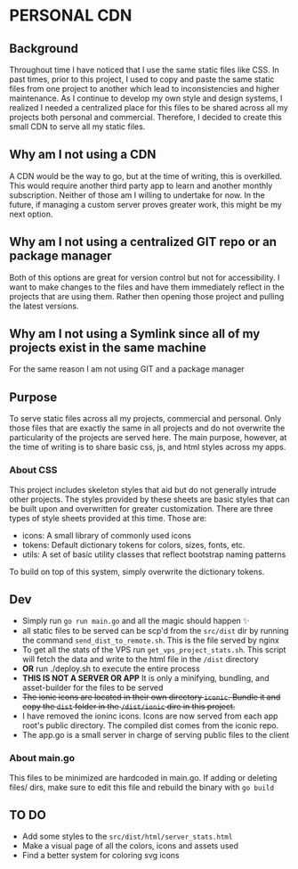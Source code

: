 # PERSONAL CDN

## Background

Throughout time I have noticed that I use the same static files like CSS. In past times, prior to this project, I used to copy and paste the same static files from one project to another which lead to inconsistencies and higher maintenance. As I continue to develop my own style and design systems, I realized I needed a centralized place for this files to be shared across all my projects both personal and commercial. Therefore, I decided to create this small CDN to serve all my static files.

## Why am I not using a CDN

A CDN would be the way to go, but at the time of writing, this is overkilled. This would require another third party app to learn and another monthly subscription. Neither of those am I willing to undertake for now. In the future, if managing a custom server proves greater work, this might be my next option.

## Why am I not using a centralized GIT repo or an package manager

Both of this options are great for version control but not for accessibility. I want to make changes to the files and have them immediately reflect in the projects that are using them. Rather then opening those project and pulling the latest versions.

## Why am I not using a Symlink since all of my projects exist in the same machine

For the same reason I am not using GIT and a package manager

## Purpose

To serve static files across all my projects, commercial and personal. Only those files that are exactly the same in all projects and do not overwrite the particularity of the projects are served here. The main purpose, however, at the time of writing is to share basic css, js, and html styles across my apps.

### About CSS

This project includes skeleton styles that aid but do not generally intrude other projects. The styles provided by these sheets are basic styles that can be built upon and overwritten for greater customization. There are three types of style sheets provided at this time. Those are:

- icons: A small library of commonly used icons
- tokens: Default dictionary tokens for colors, sizes, fonts, etc.
- utils: A set of basic utility classes that reflect bootstrap naming patterns

To build on top of this system, simply overwrite the dictionary tokens.

## Dev

- Simply run `go run main.go` and all the magic should happen ✨
- all static files to be served can be scp'd from the `src/dist` dir by running the command `send_dist_to_remote.sh`. This is the file served by nginx
- To get all the stats of the VPS run `get_vps_project_stats.sh`. This script will fetch the data and write to the html file in the `/dist` directory
- **OR** run ./deploy.sh to execute the entire process
- **THIS IS NOT A SERVER OR APP** It is only a minifying, bundling, and asset-builder for the files to be served
- ~~The ionic icons are located in their own directory `iconic`. Bundle it and copy the `dist` folder in the `/dist/ionic` dire in this project.~~
- I have removed the ioninc icons. Icons are now served from each app root's public directory. The compiled dist comes from the iconic repo.
- The app.go is a small server in charge of serving public files to the client

### About main.go

This files to be minimized are hardcoded in main.go. If adding or deleting files/ dirs, make sure to edit this file and rebuild the binary with `go build`

## TO DO

- Add some styles to the `src/dist/html/server_stats.html`
- Make a visual page of all the colors, icons and assets used
- Find a better system for coloring svg icons
